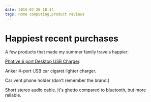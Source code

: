 ```yaml
---
date: 2015-07-26 18:14
tags: Home computing,product reviews
---
```


# Happiest recent purchases

A few products that made my summer family travels happier:

[Photive 6 port Desktop USB Charger](https://www.youtube.com/watch?v=9orpvnu_GVE).

Anker 4-port USB car cigaret lighter charger.

Car vent phone holder (don't remember the brand.)

Short stereo audio cable. It's ghetto compared to bluetooth, but more
reliable.
